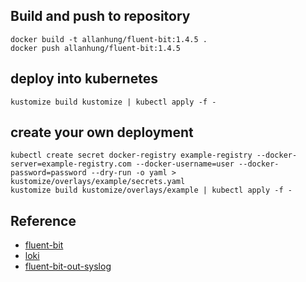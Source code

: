 ## Build and push to repository
```
docker build -t allanhung/fluent-bit:1.4.5 .
docker push allanhung/fluent-bit:1.4.5
```

## deploy into kubernetes
```
kustomize build kustomize | kubectl apply -f -
```

## create your own deployment
```
kubectl create secret docker-registry example-registry --docker-server=example-registry.com --docker-username=user --docker-password=password --dry-run -o yaml > kustomize/overlays/example/secrets.yaml
kustomize build kustomize/overlays/example | kubectl apply -f -
```
## Reference
  - [fluent-bit](https://github.com/fluent/fluent-bit)
  - [loki](https://github.com/grafana/loki)
  - [fluent-bit-out-syslog](https://github.com/pivotal-cf/fluent-bit-out-syslog)
